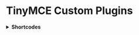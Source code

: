 # TinyMCE Custom Plugins

<details>
  <summary><strong>Shortcodes</strong></summary>
  
  #### Опис

  > Плагін <strong>shortcodes</strong> для TinyMCE дозволяє користувачам легко вставляти шорткоди в редактор тексту через зручний інтерфейс. Він підтримує як статичні, так і динамічні шорткоди. 

  #### Основні функції

  > - **Меню шорткодів**: Дозволяє користувачам вибирати шорткоди з контекстного меню.
  > - **Копіювання в буфер обміну**: Шорткоди автоматично копіюються у буфер обміну при виборі, що спрощує їх використання.
  > - **Сповіщення**: Інформує користувачів про успішне копіювання шорткоду або про помилки.

  #### Встановлення

  > 1. Завантажити файл `shortcodes.min.js` та перейменувати його на `plugin.min.js`.
  > 2. В директорії TinyMCE знайти папку `plugins` та створити в ній папку `shortcodes`, перемістити туди файл, який був завантажений та перейменований.
  > 3. У файлі, де ініціалізується TinyMCE, додати `shortcodes` до параметрів `plugins` та `toolbar`:
  ```javascript
     tinymce.init({
         plugins: 'anchor code shortcodes',
         toolbar: 'fullscreen | shortcodes',
     });
  ```
  
  Готово!

  #### Приклади використання

  > 1. **Статичні шорткоди**:
   ```html
      <textarea class="f-tinymce" data-shortcodes='@json([["key" => "[user:email]", "name" => "Email користувача"]])'></textarea>
   ```
   ```html
      <textarea class="f-tinymce" data-shortcodes='{{ json_encode([["key" => "[user:firstname]", "name" => "Ім'я користувача"], ["key" => "[user:lastname]", "name" => "Прізвище користувача"]]) }}'></textarea>
   ```

  > 2. **Динамічні шорткоди**:
   ```html
     <textarea class="f-tinymce" data-shortcodes-url="http://site.test/api/shortcodes"></textarea>
   ```
</details>
